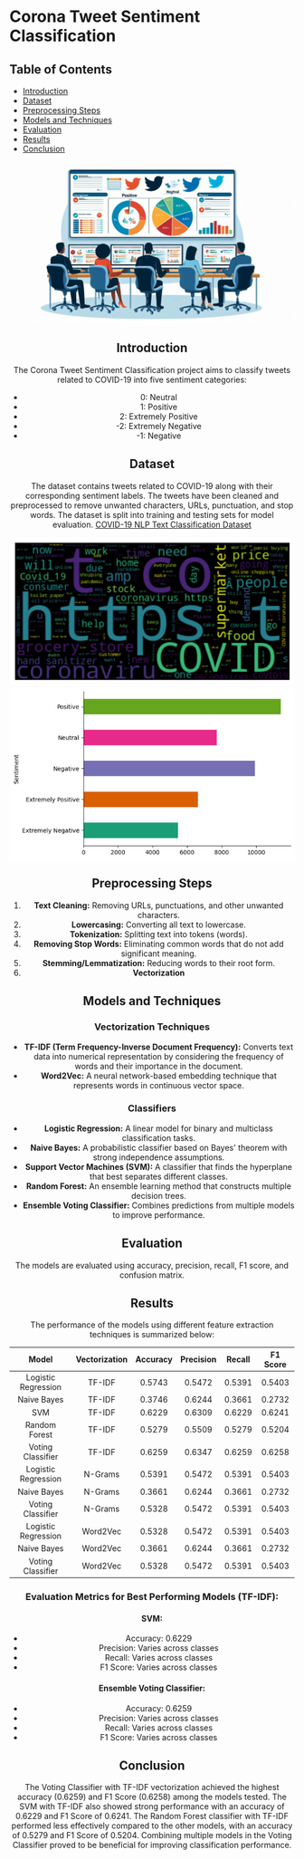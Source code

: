 # Corona Tweet Sentiment Classification

## Table of Contents
- [Introduction](#introduction)
- [Dataset](#dataset)
- [Preprocessing Steps](#preprocessing-steps)
- [Models and Techniques](#models-and-techniques)
- [Evaluation](#evaluation)
- [Results](#results)
- [Conclusion](#conclusion)

<div style="text-align:center">
    <img src="images/sent.jpeg" style="display:block; margin:auto;" />
</div>  
<div style="text-align:center">

## Introduction
The Corona Tweet Sentiment Classification project aims to classify tweets related to COVID-19 into five sentiment categories:
- 0: Neutral
- 1: Positive
- 2: Extremely Positive
- -2: Extremely Negative
- -1: Negative
  
## Dataset
The dataset contains tweets related to COVID-19 along with their corresponding sentiment labels. The tweets have been cleaned and preprocessed to remove unwanted characters, URLs, punctuation, and stop words. The dataset is split into training and testing sets for model evaluation. [COVID-19 NLP Text Classification Dataset](https://www.kaggle.com/datasets/datatattle/covid-19-nlp-text-classification/data)

  
<div style="text-align:center">
<div style="text-align: right;">
    <img src="images/wcloud.png" alt="Sentiment Analysis" width="800"/>
</div>

<div style="text-align:center">
    <img src="images/dist.png" style="display:block; margin:auto;" />
</div>  
<div style="text-align:center">

## Preprocessing Steps
1. **Text Cleaning:** Removing URLs, punctuations, and other unwanted characters.
2. **Lowercasing:** Converting all text to lowercase.
3. **Tokenization:** Splitting text into tokens (words).
4. **Removing Stop Words:** Eliminating common words that do not add significant meaning.
5. **Stemming/Lemmatization:** Reducing words to their root form.
6. **Vectorization**

## Models and Techniques
### Vectorization Techniques
- **TF-IDF (Term Frequency-Inverse Document Frequency):** Converts text data into numerical representation by considering the frequency of words and their importance in the document.
- **Word2Vec:** A neural network-based embedding technique that represents words in continuous vector space.

### Classifiers
- **Logistic Regression:** A linear model for binary and multiclass classification tasks.
- **Naive Bayes:** A probabilistic classifier based on Bayes' theorem with strong independence assumptions.
- **Support Vector Machines (SVM):** A classifier that finds the hyperplane that best separates different classes.
- **Random Forest:** An ensemble learning method that constructs multiple decision trees.
- **Ensemble Voting Classifier:** Combines predictions from multiple models to improve performance.

## Evaluation
The models are evaluated using accuracy, precision, recall, F1 score, and confusion matrix.

## Results
The performance of the models using different feature extraction techniques is summarized below:

| Model                      | Vectorization | Accuracy | Precision | Recall  | F1 Score |
|----------------------------|---------------|----------|-----------|---------|----------|
| Logistic Regression        | TF-IDF        | 0.5743   | 0.5472    | 0.5391  | 0.5403   |
| Naive Bayes                | TF-IDF        | 0.3746   | 0.6244    | 0.3661  | 0.2732   |
| SVM                        | TF-IDF        | 0.6229   | 0.6309    | 0.6229  | 0.6241   |
| Random Forest              | TF-IDF        | 0.5279   | 0.5509    | 0.5279  | 0.5204   |
| Voting Classifier          | TF-IDF        | 0.6259   | 0.6347    | 0.6259  | 0.6258   |
| Logistic Regression        | N-Grams       | 0.5391   | 0.5472    | 0.5391  | 0.5403   |
| Naive Bayes                | N-Grams       | 0.3661   | 0.6244    | 0.3661  | 0.2732   |
| Voting Classifier          | N-Grams       | 0.5328   | 0.5472    | 0.5391  | 0.5403   |
| Logistic Regression        | Word2Vec      | 0.5328   | 0.5472    | 0.5391  | 0.5403   |
| Naive Bayes                | Word2Vec      | 0.3661   | 0.6244    | 0.3661  | 0.2732   |
| Voting Classifier          | Word2Vec      | 0.5328   | 0.5472    | 0.5391  | 0.5403   |

### Evaluation Metrics for Best Performing Models (TF-IDF):
#### SVM:
- Accuracy: 0.6229
- Precision: Varies across classes
- Recall: Varies across classes
- F1 Score: Varies across classes

#### Ensemble Voting Classifier:
- Accuracy: 0.6259 
- Precision: Varies across classes
- Recall: Varies across classes
- F1 Score: Varies across classes

## Conclusion
The Voting Classifier with TF-IDF vectorization achieved the highest accuracy (0.6259) and F1 Score (0.6258) among the models tested. The SVM with TF-IDF also showed strong performance with an accuracy of 0.6229 and F1 Score of 0.6241. The Random Forest classifier with TF-IDF performed less effectively compared to the other models, with an accuracy of 0.5279 and F1 Score of 0.5204. Combining multiple models in the Voting Classifier proved to be beneficial for improving classification performance.

